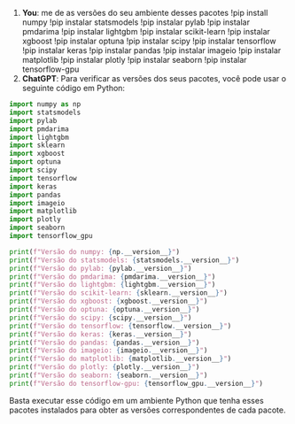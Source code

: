 1. **You**: me de as versões do seu ambiente desses pacotes !pip install numpy
!pip instalar statsmodels
!pip instalar pylab
!pip instalar pmdarima
!pip instalar lightgbm
!pip instalar scikit-learn
!pip instalar xgboost
!pip instalar optuna
!pip instalar scipy
!pip instalar tensorflow
!pip instalar keras
!pip instalar pandas
!pip instalar imageio
!pip instalar matplotlib
!pip instalar plotly
!pip instalar seaborn
!pip instalar tensorflow-gpu
2. **ChatGPT**: Para verificar as versões dos seus pacotes, você pode usar o seguinte código em Python:

```python
import numpy as np
import statsmodels
import pylab
import pmdarima
import lightgbm
import sklearn
import xgboost
import optuna
import scipy
import tensorflow
import keras
import pandas
import imageio
import matplotlib
import plotly
import seaborn
import tensorflow_gpu

print(f"Versão do numpy: {np.__version__}")
print(f"Versão do statsmodels: {statsmodels.__version__}")
print(f"Versão do pylab: {pylab.__version__}")
print(f"Versão do pmdarima: {pmdarima.__version__}")
print(f"Versão do lightgbm: {lightgbm.__version__}")
print(f"Versão do scikit-learn: {sklearn.__version__}")
print(f"Versão do xgboost: {xgboost.__version__}")
print(f"Versão do optuna: {optuna.__version__}")
print(f"Versão do scipy: {scipy.__version__}")
print(f"Versão do tensorflow: {tensorflow.__version__}")
print(f"Versão do keras: {keras.__version__}")
print(f"Versão do pandas: {pandas.__version__}")
print(f"Versão do imageio: {imageio.__version__}")
print(f"Versão do matplotlib: {matplotlib.__version__}")
print(f"Versão do plotly: {plotly.__version__}")
print(f"Versão do seaborn: {seaborn.__version__}")
print(f"Versão do tensorflow-gpu: {tensorflow_gpu.__version__}")
```

Basta executar esse código em um ambiente Python que tenha esses pacotes instalados para obter as versões correspondentes de cada pacote.